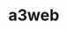 # a3web
<!-- This is a test change to see if this works  hopefully it does-->
<!-- Hello -Breanne>

<!-- This is Regans edit on november 11 making sure hopefully it works -->